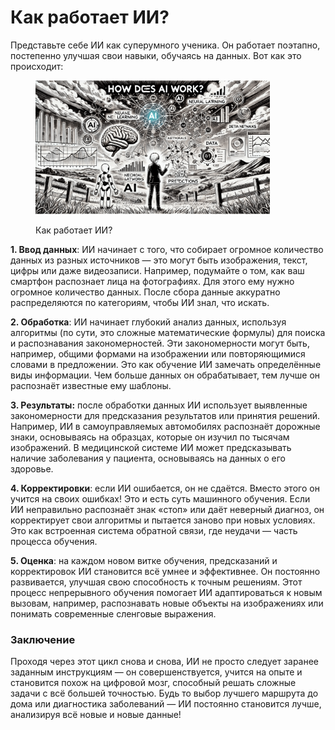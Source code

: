 # Как работает ИИ?

Представьте себе ИИ как суперумного ученика. Он работает поэтапно, постепенно улучшая свои навыки, обучаясь на данных. Вот как это происходит:

<div align="left"><figure><img src="../../../.gitbook/assets/ai-how-it-works-min (1).png" alt="" width="375"><figcaption><p>Как работает ИИ?</p></figcaption></figure></div>

**1. Ввод данных**: ИИ начинает с того, что собирает огромное количество данных из разных источников — это могут быть изображения, текст, цифры или даже видеозаписи. Например, подумайте о том, как ваш смартфон распознает лица на фотографиях. Для этого ему нужно огромное количество данных. После сбора данные аккуратно распределяются по категориям, чтобы ИИ знал, что искать.

**2. Обработка**: ИИ начинает глубокий анализ данных, используя алгоритмы (по сути, это сложные математические формулы) для поиска и распознавания закономерностей. Эти закономерности могут быть, например, общими формами на изображении или повторяющимися словами в предложении. Это как обучение ИИ замечать определённые виды информации. Чем больше данных он обрабатывает, тем лучше он распознаёт известные ему шаблоны.

**3. Результаты:** после обработки данных ИИ использует выявленные закономерности для предсказания результатов или принятия решений. Например, ИИ в самоуправляемых автомобилях распознаёт дорожные знаки, основываясь на образцах, которые он изучил по тысячам изображений. В медицинской системе ИИ может предсказывать наличие заболевания у пациента, основываясь на данных о его здоровье.

**4. Корректировки**: если ИИ ошибается, он не сдаётся. Вместо этого он учится на своих ошибках! Это и есть суть машинного обучения. Если ИИ неправильно распознаёт знак «стоп» или даёт неверный диагноз, он корректирует свои алгоритмы и пытается заново при новых условиях. Это как встроенная система обратной связи, где неудачи — часть процесса обучения.

**5. Оценка**: на каждом новом витке обучения, предсказаний и корректировок ИИ становится всё умнее и эффективнее. Он постоянно развивается, улучшая свою способность к точным решениям. Этот процесс непрерывного обучения помогает ИИ адаптироваться к новым вызовам, например, распознавать новые объекты на изображениях или понимать современные сленговые выражения.

### Заключение

Проходя через этот цикл снова и снова, ИИ не просто следует заранее заданным инструкциям — он совершенствуется, учится на опыте и становится похож на цифровой мозг, способный решать сложные задачи с всё большей точностью. Будь то выбор лучшего маршрута до дома или диагностика заболеваний — ИИ постоянно становится лучше, анализируя всё новые и новые данные!
